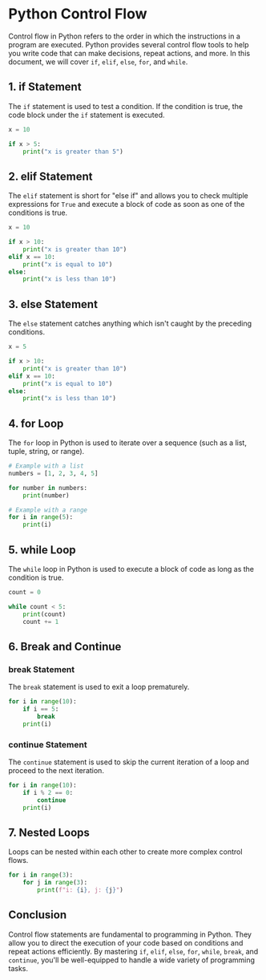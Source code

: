 # Python Control Flow

Control flow in Python refers to the order in which the instructions in a program are executed. Python provides several control flow tools to help you write code that can make decisions, repeat actions, and more. In this document, we will cover `if`, `elif`, `else`, `for`, and `while`.

## 1. if Statement

The `if` statement is used to test a condition. If the condition is true, the code block under the `if` statement is executed.

```python
x = 10

if x > 5:
    print("x is greater than 5")
```

## 2. elif Statement

The `elif` statement is short for "else if" and allows you to check multiple expressions for `True` and execute a block of code as soon as one of the conditions is true.

```python
x = 10

if x > 10:
    print("x is greater than 10")
elif x == 10:
    print("x is equal to 10")
else:
    print("x is less than 10")
```

## 3. else Statement

The `else` statement catches anything which isn't caught by the preceding conditions.

```python
x = 5

if x > 10:
    print("x is greater than 10")
elif x == 10:
    print("x is equal to 10")
else:
    print("x is less than 10")
```

## 4. for Loop

The `for` loop in Python is used to iterate over a sequence (such as a list, tuple, string, or range).

```python
# Example with a list
numbers = [1, 2, 3, 4, 5]

for number in numbers:
    print(number)

# Example with a range
for i in range(5):
    print(i)
```

## 5. while Loop

The `while` loop in Python is used to execute a block of code as long as the condition is true.

```python
count = 0

while count < 5:
    print(count)
    count += 1
```

## 6. Break and Continue

### break Statement

The `break` statement is used to exit a loop prematurely.

```python
for i in range(10):
    if i == 5:
        break
    print(i)
```

### continue Statement

The `continue` statement is used to skip the current iteration of a loop and proceed to the next iteration.

```python
for i in range(10):
    if i % 2 == 0:
        continue
    print(i)
```

## 7. Nested Loops

Loops can be nested within each other to create more complex control flows.

```python
for i in range(3):
    for j in range(3):
        print(f"i: {i}, j: {j}")
```

## Conclusion

Control flow statements are fundamental to programming in Python. They allow you to direct the execution of your code based on conditions and repeat actions efficiently. By mastering `if`, `elif`, `else`, `for`, `while`, `break`, and `continue`, you'll be well-equipped to handle a wide variety of programming tasks.


